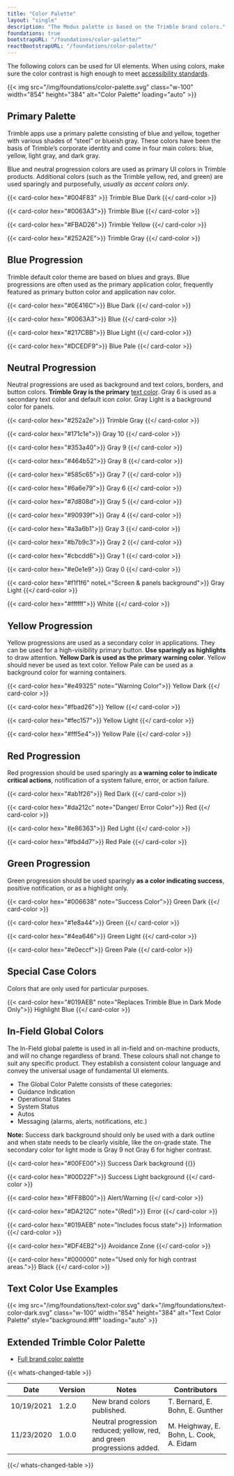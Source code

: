 ```yaml
---
title: "Color Palette"
layout: "single"
description: "The Modus palette is based on the Trimble brand colors."
foundations: true
bootstrapURL: "/foundations/color-palette/"
reactBootstrapURL: "/foundations/color-palette/"
---
```


The following colors can be used for UI elements. When using colors, make sure the color contrast is high enough to meet [accessibility standards](/foundations/accessibility/).

{{< img src="/img/foundations/color-palette.svg" class="w-100" width="854" height="384" alt="Color Palette" loading="auto" >}}

## Primary Palette

Trimble apps use a primary palette consisting of blue and yellow, together with various shades of “steel” or blueish gray. These colors have been the basis of Trimble’s corporate identity and come in four main colors: blue, yellow, light gray, and dark gray.

Blue and neutral progression colors are used as primary UI colors in Trimble products. Additional colors (such as the Trimble yellow, red, and green) are used sparingly and purposefully, _usually as accent colors only_.

<div class="row">

{{< card-color hex="#004F83" >}}
Trimble Blue Dark
{{</ card-color >}}

{{< card-color hex="#0063A3">}}
Trimble Blue
{{</ card-color >}}

{{< card-color hex="#FBAD26">}}
Trimble Yellow
{{</ card-color >}}

{{< card-color hex="#252A2E">}}
Trimble Gray
{{</ card-color >}}

</div>

## Blue Progression

Trimble default color theme are based on blues and grays. Blue progressions are often used as the primary application color, frequently featured as primary button color and application nav color.

<div class="row">

{{< card-color hex="#0E416C">}}
Blue Dark
{{</ card-color >}}

{{< card-color hex="#0063A3">}}
Blue
{{</ card-color >}}

{{< card-color hex="#217CBB">}}
Blue Light
{{</ card-color >}}

{{< card-color hex="#DCEDF9">}}
Blue Pale
{{</ card-color >}}

</div>

## Neutral Progression

Neutral progressions are used as background and text colors, borders, and button colors. <span class="theme-l">**Trimble Gray is the primary** [text color](/foundations/typography/). Gray 6 is used as a secondary text color and default icon color. Gray Light is a background color for panels.</span>

<div class="row">

{{< card-color hex="#252a2e">}}
Trimble Gray
{{</ card-color >}}

{{< card-color hex="#171c1e">}}
Gray 10
{{</ card-color >}}

{{< card-color hex="#353a40">}}
Gray 9
{{</ card-color >}}

{{< card-color hex="#464b52">}}
Gray 8
{{</ card-color >}}

{{< card-color hex="#585c65">}}
Gray 7
{{</ card-color >}}

{{< card-color hex="#6a6e79">}}
Gray 6
{{</ card-color >}}

{{< card-color hex="#7d808d">}}
Gray 5
{{</ card-color >}}

{{< card-color hex="#90939f">}}
Gray 4
{{</ card-color >}}

{{< card-color hex="#a3a6b1">}}
Gray 3
{{</ card-color >}}

{{< card-color hex="#b7b9c3">}}
Gray 2
{{</ card-color >}}

{{< card-color hex="#cbcdd6">}}
Gray 1
{{</ card-color >}}

{{< card-color hex="#e0e1e9">}}
Gray 0
{{</ card-color >}}

{{< card-color hex="#f1f1f6" noteL="Screen & panels background">}}
Gray Light
{{</ card-color >}}

{{< card-color hex="#ffffff">}}
White
{{</ card-color >}}

</div>

## Yellow Progression

Yellow progressions are used as a secondary color in applications. They can be used for a high-visibility primary button. **Use sparingly as highlights** to draw attention. **Yellow Dark is used as the primary warning color**. Yellow should never be used as text color. Yellow Pale can be used as a background color for warning containers.

<div class="row">

{{< card-color hex="#e49325" note="Warning Color">}}
Yellow Dark
{{</ card-color >}}

{{< card-color hex="#fbad26">}}
Yellow
{{</ card-color >}}

{{< card-color hex="#fec157">}}
Yellow Light
{{</ card-color >}}

{{< card-color hex="#fff5e4">}}
Yellow Pale
{{</ card-color >}}

</div>

## Red Progression

Red progression should be used sparingly as **a warning color to indicate critical actions**, notification of a system failure, error, or action failure.

<div class="row">

{{< card-color hex="#ab1f26">}}
Red Dark
{{</ card-color >}}

{{< card-color hex="#da212c" note="Danger/ Error Color">}}
Red
{{</ card-color >}}

{{< card-color hex="#e86363">}}
Red Light
{{</ card-color >}}

{{< card-color hex="#fbd4d7">}}
Red Pale
{{</ card-color >}}

</div>

## Green Progression

Green progression should be used sparingly **as a color indicating success**, positive notification, or as a highlight only.

<div class="row">

{{< card-color hex="#006638" note="Success Color">}}
Green Dark
{{</ card-color >}}

{{< card-color hex="#1e8a44">}}
Green
{{</ card-color >}}

{{< card-color hex="#4ea646">}}
Green Light
{{</ card-color >}}

{{< card-color hex="#e0eccf">}}
Green Pale
{{</ card-color >}}

</div>

## Special Case Colors

Colors that are only used for particular purposes.

<div class="row">

{{< card-color hex="#019AEB" note="Replaces Trimble Blue in Dark Mode Only">}}
Highlight Blue
{{</ card-color >}}

</div>

## In-Field Global Colors

The In-Field global palette is used in all in-field and on-machine products, and will no change regardless of brand. These colours shall not change to suit any specific product. They establish a consistent colour language and convey the universal usage of fundamental UI elements.

- The Global Color Palette consists of these categories:
- Guidance Indication
- Operational States
- System Status
- Autos
- Messaging (alarms, alerts, notifications, etc.)

**Note:** Success dark background should only be used with a dark outline and when state needs to be clearly visible, like the on-grade state. The secondary color for light mode is Gray 9 not Gray 6 for higher contrast. 

<div class="row">
{{< card-color hex="#00FE00">}}
Success Dark background
{{</ card-color >}}

{{< card-color hex="#00D22F">}}
Success Light background
{{</ card-color >}}

{{< card-color hex="#FF8B00">}}
Alert/Warning
{{</ card-color >}}

{{< card-color hex="#DA212C" note="(Red)">}}
Error
{{</ card-color >}}

{{< card-color hex="#019AEB" note="Includes focus state">}}
Information
{{</ card-color >}}

{{< card-color hex="#DF4EB2">}}
Avoidance Zone
{{</ card-color >}}

{{< card-color hex="#000000" note="Used only for high contrast areas.">}}
Black
{{</ card-color >}}

</div>

## Text Color Use Examples

{{< img src="/img/foundations/text-color.svg" dark="/img/foundations/text-color-dark.svg" class="w-100" width="854" height="384" alt="Text Color Palette" style="background:#fff" loading="auto" >}}

<!--## Download Swatch Files

- [Adobe – ASE](https://drive.google.com/open?id=0B44_OKHenyj3UUp3V2dTNzc3UTA)
- [SCSS](https://drive.google.com/open?id=0B44_OKHenyj3XzJLV1lxclFTYTg)
- [LESS](https://drive.google.com/open?id=0B44_OKHenyj3bTdRTlNSN1U1Nkk)
- [Spreadsheet](https://drive.google.com/open?id=1kZZYozwWd_8Z_UeSQ_OpzPPB5pUX1BYTsudEQ47O78Q)
- [Google Slides](https://drive.google.com/open?id=1nYtCUZ_dI6RsG_RVXAlA0THZZsah3fGFTnger3YVHMM)
- [Paint.net](https://drive.google.com/file/d/0B44_OKHenyj3NDBPMkFQUms0dTA/view?usp=sharing)
- [Sketch](https://drive.google.com/open?id=0B44_OKHenyj3blR1azhOTW41RzA)-->

## Extended Trimble Color Palette

- [Full brand color palette](https://brandfolder.com/trimble-brandfolder/trimble)

{{< whats-changed-table >}}

| Date       | Version | Notes                                                                   | Contributors                            |
| ---------- | ------- | ----------------------------------------------------------------------- | --------------------------------------- |
| 10/19/2021 | 1.2.0   | New brand colors published.                                             | T. Bernard, E. Bohn, E. Gunther         |
| 11/23/2020 | 1.0.0   | Neutral progression reduced; yellow, red, and green progressions added. | M. Heighway, E. Bohn, L. Cook, A. Eidam |

{{</ whats-changed-table >}}
